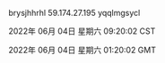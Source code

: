 brysjhhrhl 59.174.27.195 yqqlmgsycl

2022年 06月 04日 星期六 09:20:02 CST

2022年 06月 04日 星期六 01:20:02 GMT
